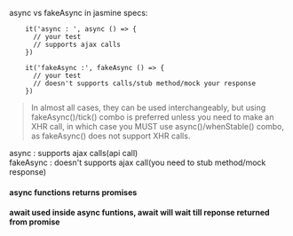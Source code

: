 async vs fakeAsync in jasmine specs: 

        it('async : ', async () => {
          // your test
          // supports ajax calls
        })

        it('fakeAsync :', fakeAsync () => {
          // your test
          // doesn't supports calls/stub method/mock your response
        })


> In almost all cases, they can be used interchangeably, but using fakeAsync()/tick() combo is preferred unless you need to make an XHR call, 
in which case you MUST use async()/whenStable() combo, as fakeAsync() does not support XHR calls.

async  : supports ajax calls(api call)  
fakeAsync : doesn't supports ajax call(you need to stub method/mock response)  


#### async functions returns promises
#### await used inside async funtions, await will wait till reponse returned from promise

